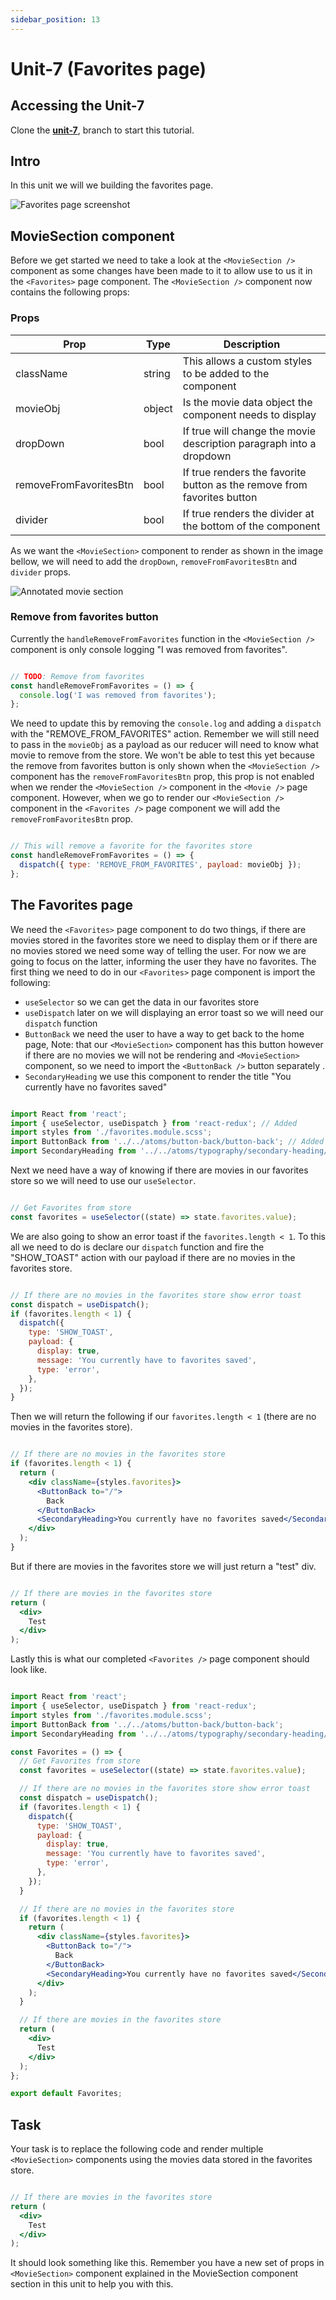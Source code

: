 ```yaml
---
sidebar_position: 13
---
```


# Unit-7 (Favorites page)

## Accessing the Unit-7

Clone the **[unit-7](https://github.com/paul-blackwell/movie-search/tree/unit-7)**, branch to start this tutorial.


## Intro

In this unit we will we building the favorites page. 

![Favorites page screenshot](/img/unit-7/favorites-page.png)

## MovieSection component

Before we get started we need to take a look at the `<MovieSection />` component as some changes have been made to it to allow use to us it in the `<Favorites>` page component. The `<MovieSection />` component now contains the following props:

### Props

| Prop                  | Type    | Description                                                                 |
|-----------------------|---------|-----------------------------------------------------------------------------|
|className              | string  | This allows a custom styles to be added to the component                    |
|movieObj               | object  | Is the movie data object the component needs to display                     |
|dropDown               | bool    | If true will change the movie description paragraph into a dropdown         |
|removeFromFavoritesBtn | bool    | If true renders the favorite button  as the remove from favorites button    |
|divider                | bool    | If true renders the divider at the bottom of the component                  |

As we want the `<MovieSection>` component to render as shown in the image bellow, we will need to add the `dropDown`, `removeFromFavoritesBtn` and `divider` props.

![Annotated movie section](/img/unit-7/annotated-movie-section.png)

### Remove from favorites button

Currently the `handleRemoveFromFavorites` function in the `<MovieSection />` component is only console logging "I was removed from favorites". 

``` js

// TODO: Remove from favorites
const handleRemoveFromFavorites = () => {
  console.log('I was removed from favorites');
};

```

We need to update this by removing the `console.log` and adding a `dispatch` with the "REMOVE_FROM_FAVORITES" action. Remember we will still need to pass in the `movieObj` as a payload as our reducer will need to know what movie to remove from the store. We won't be able to test this yet because the remove from favorites button is only shown when the `<MovieSection />` component has the `removeFromFavoritesBtn` prop, this prop is not enabled when we render the  `<MovieSection />` component in the `<Movie />` page component. However, when we go to render our `<MovieSection />` component in the `<Favorites />` page component we will add the `removeFromFavoritesBtn` prop.

``` js

// This will remove a favorite for the favorites store
const handleRemoveFromFavorites = () => {
  dispatch({ type: 'REMOVE_FROM_FAVORITES', payload: movieObj });
};

```

## The Favorites page

We need the `<Favorites>` page component to do two things, if there are movies stored in the favorites store we need to display them or if there are no movies stored we need some way of telling the user. For now we are going to focus on the latter, informing the user they have no favorites. The first thing we need to do in our  `<Favorites>` page component is import the following:
- `useSelector` so we can get the data in our favorites store
- `useDispatch` later on we will displaying an error toast so we will need our `dispatch` function
- `ButtonBack` we need the user to have a way to get back to the home page, Note: that our `<MovieSection>` component has this button however if there are no movies we will not be rendering and `<MovieSection>` component, so we need to import the `<ButtonBack />` button separately .
- `SecondaryHeading` we use this component to render the title "You currently have no favorites saved"

``` js

import React from 'react';
import { useSelector, useDispatch } from 'react-redux'; // Added 
import styles from './favorites.module.scss';
import ButtonBack from '../../atoms/button-back/button-back'; // Added 
import SecondaryHeading from '../../atoms/typography/secondary-heading/secondary-heading'; // Added

```

Next we need have a way of knowing if there are movies in our favorites store so we will need to use our `useSelector`.

``` js

// Get Favorites from store
const favorites = useSelector((state) => state.favorites.value);

```


We are also going to show an error toast if the `favorites.length < 1`. To this all we need to do is declare our `dispatch` function and fire the "SHOW_TOAST" action with our payload if there are no movies in the favorites store.

``` js

// If there are no movies in the favorites store show error toast
const dispatch = useDispatch();
if (favorites.length < 1) {
  dispatch({
    type: 'SHOW_TOAST',
    payload: {
      display: true,
      message: 'You currently have to favorites saved',
      type: 'error',
    },
  });
}

```


Then we will return the following if our `favorites.length < 1` (there are no movies in the favorites store).
``` jsx

// If there are no movies in the favorites store
if (favorites.length < 1) {
  return (
    <div className={styles.favorites}>
      <ButtonBack to="/">
        Back
      </ButtonBack>
      <SecondaryHeading>You currently have no favorites saved</SecondaryHeading>
    </div>
  );
}

```

But if there are movies in the favorites store we will just return a "test" div.

``` jsx

// If there are movies in the favorites store
return (
  <div>
    Test
  </div>
);

```

Lastly this is what our completed `<Favorites />` page component should look like. 

``` jsx

import React from 'react';
import { useSelector, useDispatch } from 'react-redux';
import styles from './favorites.module.scss';
import ButtonBack from '../../atoms/button-back/button-back';
import SecondaryHeading from '../../atoms/typography/secondary-heading/secondary-heading';

const Favorites = () => {
  // Get Favorites from store
  const favorites = useSelector((state) => state.favorites.value);

  // If there are no movies in the favorites store show error toast
  const dispatch = useDispatch();
  if (favorites.length < 1) {
    dispatch({
      type: 'SHOW_TOAST',
      payload: {
        display: true,
        message: 'You currently have to favorites saved',
        type: 'error',
      },
    });
  }

  // If there are no movies in the favorites store
  if (favorites.length < 1) {
    return (
      <div className={styles.favorites}>
        <ButtonBack to="/">
          Back
        </ButtonBack>
        <SecondaryHeading>You currently have no favorites saved</SecondaryHeading>
      </div>
    );
  }

  // If there are movies in the favorites store
  return (
    <div>
      Test
    </div>
  );
};

export default Favorites;

```


## Task

Your task is to replace the following code and render multiple `<MovieSection>` components using the movies data stored in the favorites store.

``` jsx

// If there are movies in the favorites store
return (
  <div>
    Test
  </div>
);

```

It should look something like this. Remember you have a new set of props in `<MovieSection>` component explained in the MovieSection component section in this unit to help you with this.


